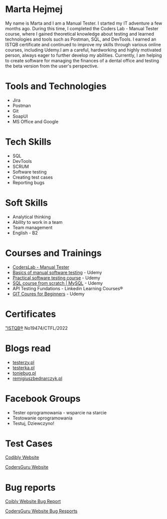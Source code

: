 # Marta Hejmej #

My name is Marta and I am a  Manual Tester. 
I started my IT adventure a few months ago. During this time, I completed the
Coders Lab - Manual Tester course, where I gained theoretical knowledge about
testing and learned technologies and tools such as Postman, SQL, and DevTools. 
I earned an ISTQB certificate and continued to improve my skills through various
online courses, including Udemy.I am a careful, hardworking and highly motivated
person, always eager to further develop my abilities. Currently, I am helping to
create software for managing the finances of a dental office and testing the beta
version from the user's perspective.

# Tools and Technologies #
 
* Jira
* Postman
* Git
* SoapUI
* MS Office and Google

# Tech Skills # 

* SQL
* DevTools
* SCRUM
* Software testing
* Creating test cases
* Reporting bugs

# Soft Skills #
* Analytical thinking
* Ability to work in a team
* Team management
* English - B2

# Courses and Trainings #

* [CodersLab - Manual Tester](https://coderslab.pl/pl/tester-manualny?utm_source=google&utm_medium=cpc&utm_campaign=TXT_BRAND_PRODUKTY&utm_content=OD_PODSTAW&utm_term=coders%20lab%20tester&utm_dvc=c_&utm_match=p&utm_pos=&utm_net=g&utm_plc=&id=124128705300&gclid=CjwKCAiA0JKfBhBIEiwAPhZXD_bVVBayC3dPuv0RQsCTOdT-6gwZ3zApVcJIhglZ0NxsOMiwQQsskxoCfSwQAvD_BwE&utm_adgroup=TEM&gclid=CjwKCAiA0JKfBhBIEiwAPhZXD_bVVBayC3dPuv0RQsCTOdT-6gwZ3zApVcJIhglZ0NxsOMiwQQsskxoCfSwQAvD_BwE)
* [Basics of manual software testing](https://www.udemy.com/course/kurs-testowania-oprogramowania/)  - Udemy
* [Practical software testing course](https://www.udemy.com/course/praktyczny-kurs-testowania-oprogramowania/) - Udemy 
* [SQL course from scratch | MySQL](https://www.udemy.com/course/kurs-sql-od-podstaw/) - Udemy
* API Testing Fundations - Linkedin Learning Courses®
* [GIT Coures for Beginners](https://www.udemy.com/course/kurs-gita/) - Udemy

# Certificates #

["ISTQB®](http://scr.istqb.org/?name=Hejmej&number=No19474%2FCTFL%2F2022&orderBy=relevancy&orderDirection=&dateStart=&dateEnd=&expiryStart=&expiryEnd=&certificationBody=&examProvider=&certificationLevel=&country=) No19474/CTFL/2022

# Blogs read #

* [testerzy.pl](https://testerzy.pl/)
* [testerka.pl](https://testerka.pl/)
* [toniebug.pl](https://www.toniebug.pl/#services)
* [remigiuszbednarczyk.pl](https://remigiuszbednarczyk.pl/)

# Facebook Groups #

* Tester oprogramowania - wsparcie na starcie
* Testowanie oprogramowania
* Testuj, Dziewczyno!

# Test Cases #

[Codibly Website](https://drive.google.com/file/d/1cep-yC145-oVg88FmIMQo0ZQ1CpRTr4W/view?usp=share_link)

[CodersGuru Website](https://drive.google.com/file/d/1Arj62HBPMA0BEY4r9lMNBj2mwwTQSQ3R/view?usp=share_link)

# Bug reports #

[Coibly Website Bug Report](https://drive.google.com/file/d/1f-SX1P9CxJIDJLmfJ-crcTRFdU47JHid/view?usp=share_link)

[CodersGuru Website Bug Resports](https://drive.google.com/file/d/10e2JYQWk2qzRJf6sv8j6HU6Xp36vpfdP/view?usp=share_link)








